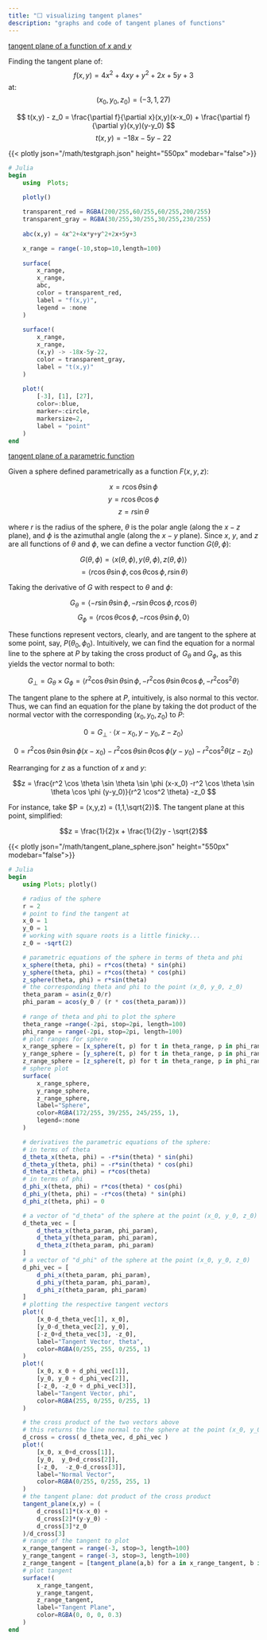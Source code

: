 ```yaml
---
title: "⬜️ visualizing tangent planes"
description: "graphs and code of tangent planes of functions"
---
```


<u class="subtitle">tangent plane of a function of $x$ and $y$</u>

Finding the tangent plane of: $$f(x,y) = 4x^2+4xy+y^2+2x+5y+3$$ at: $$(x_0,y_0,z_0) = (-3,1,27)$$

$$
t(x,y) - z_0 = \frac{\partial f}{\partial x}(x,y)(x-x_0) + \frac{\partial f}{\partial y}(x,y)(y-y_0)
$$
$$t(x,y) = -18x-5y-22$$

{{< plotly json="/math/testgraph.json" height="550px" modebar="false">}}

```julia
# Julia
begin
	using  Plots;
	
	plotly()

	transparent_red = RGBA(200/255,60/255,60/255,200/255)
	transparent_gray = RGBA(30/255,30/255,30/255,230/255)
	
	abc(x,y) = 4x^2+4x*y+y^2+2x+5y+3

	x_range = range(-10,stop=10,length=100)
	
	surface(
		x_range,
		x_range,
		abc,
		color = transparent_red,
		label = "f(x,y)",
		legend = :none
	)
	
	surface!(
		x_range,
		x_range,
		(x,y) -> -18x-5y-22,
		color = transparent_gray,
		label = "t(x,y)"
	)
	
	plot!(
		[-3], [1], [27], 
		color=:blue, 
		marker=:circle, 
		markersize=2, 
		label = "point"
	)
end
```

<u class="subtitle">tangent plane of a parametric function</u>

Given a sphere defined parametrically as a function $F(x,y,z)$:

$$x = r\cos\theta\sin\phi$$
$$y = r\cos\theta\cos\phi$$
$$z = r\sin\theta$$
 
where $r$ is the radius of the sphere, $\theta$ is the polar angle (along the $x-z$ plane), and $\phi$ is the azimuthal angle (along the $x-y$ plane). Since $x$, $y$, and $z$ are all functions of $\theta$ and $\phi$, we can define a vector function $G(\theta,\phi)$:

$$G(\theta,\phi) = \langle x(\theta,\phi), y(\theta,\phi), z(\theta,\phi)\rangle$$
$$=\langle r\cos\theta\sin\phi,\cos\theta\cos\phi,r\sin\theta \rangle$$

Taking the derivative of $G$ with respect to $\theta$ and $\phi$:

$$G_{\theta} = \langle -r\sin\theta\sin\phi, -r\sin\theta\cos\phi, r\cos\theta\rangle$$
$$G_{\phi} = \langle r\cos\theta\cos\phi, -r\cos\theta\sin\phi, 0\rangle$$

These functions represent vectors, clearly, and are tangent to the sphere at some point, say, $P(\theta_0, \phi_0)$. Intuitively, we can find the equation for a normal line to the sphere at $P$ by taking the cross product of $G_{\theta}$ and $G_{\phi}$, as this yields the vector normal to both:

$$G_{\perp} = G_{\theta}\times G_{\phi} = \langle r^2 \cos \theta \sin \theta \sin \phi, -r^2 \cos \theta \sin \theta \cos \phi, -r^2 \cos^2 \theta\rangle$$

The tangent plane to the sphere at $P$, intuitively, is also normal to this vector. Thus, we can find an equation for the plane by taking the dot product of the normal vector with the corresponding $(x_0,y_0,z_0)$ to $P$:

$$0 = G_{\perp} \cdot \langle x-x_0, y-y_0, z-z_0 \rangle$$

$$0 = r^2 \cos \theta \sin \theta \sin \phi (x-x_0) -r^2 \cos \theta \sin \theta \cos \phi (y-y_0) -r^2 \cos^2 \theta (z-z_0) $$

Rearranging for $z$ as a function of $x$ and $y$:

$$z = \frac{r^2 \cos \theta \sin \theta \sin \phi (x-x_0) -r^2 \cos \theta \sin \theta \cos \phi (y-y_0)}{r^2 \cos^2 \theta} -z_0 $$

For instance, take $P = (x,y,z) = (1,1,\sqrt{2})$. The tangent plane at this point, simplified:

$$z = \frac{1}{2}x + \frac{1}{2}y - \sqrt{2}$$

{{< plotly json="/math/tangent_plane_sphere.json" height="550px" modebar="false">}}

```julia
# Julia
begin
    using Plots; plotly()

    # radius of the sphere
    r = 2
    # point to find the tangent at
    x_0 = 1
    y_0 = 1
    # working with square roots is a little finicky... 
    z_0 = -sqrt(2)

    # parametric equations of the sphere in terms of theta and phi
	x_sphere(theta, phi) = r*cos(theta) * sin(phi) 
	y_sphere(theta, phi) = r*cos(theta) * cos(phi) 
	z_sphere(theta, phi) = r*sin(theta)
    # the corresponding theta and phi to the point (x_0, y_0, z_0)
    theta_param = asin(z_0/r)
    phi_param = acos(y_0 / (r * cos(theta_param)))
	
    # range of theta and phi to plot the sphere
	theta_range =range(-2pi, stop=2pi, length=100)
	phi_range = range(-2pi, stop=2pi, length=100)
    # plot ranges for sphere
	x_range_sphere = [x_sphere(t, p) for t in theta_range, p in phi_range]
	y_range_sphere = [y_sphere(t, p) for t in theta_range, p in phi_range]
	z_range_sphere = [z_sphere(t, p) for t in theta_range, p in phi_range]
    # sphere plot
	surface(
        x_range_sphere, 
        y_range_sphere, 
        z_range_sphere, 
        label="Sphere", 
        color=RGBA(172/255, 39/255, 245/255, 1),
        legend=:none
    )

    # derivatives the parametric equations of the sphere:
    # in terms of theta
    d_theta_x(theta, phi) = -r*sin(theta) * sin(phi)
    d_theta_y(theta, phi) = -r*sin(theta) * cos(phi)
    d_theta_z(theta, phi) = r*cos(theta)
    # in terms of phi
    d_phi_x(theta, phi) = r*cos(theta) * cos(phi)
    d_phi_y(theta, phi) = -r*cos(theta) * sin(phi)
    d_phi_z(theta, phi) = 0

    # a vector of "d_theta" of the sphere at the point (x_0, y_0, z_0)
    d_theta_vec = [
        d_theta_x(theta_param, phi_param), 
        d_theta_y(theta_param, phi_param), 
        d_theta_z(theta_param, phi_param)
    ]
    # a vector of "d_phi" of the sphere at the point (x_0, y_0, z_0)
    d_phi_vec = [
        d_phi_x(theta_param, phi_param), 
        d_phi_y(theta_param, phi_param), 
        d_phi_z(theta_param, phi_param)
    ]
    # plotting the respective tangent vectors
    plot!(
        [x_0-d_theta_vec[1], x_0], 
        [y_0-d_theta_vec[2], y_0], 
        [-z_0+d_theta_vec[3], -z_0],
        label="Tangent Vector, theta", 
        color=RGBA(0/255, 255, 0/255, 1)
    )
    plot!(
        [x_0, x_0 + d_phi_vec[1]], 
        [y_0, y_0 + d_phi_vec[2]], 
        [-z_0, -z_0 + d_phi_vec[3]], 
        label="Tangent Vector, phi", 
        color=RGBA(255, 0/255, 0/255, 1)
    )

    # the cross product of the two vectors above
    # this returns the line normal to the sphere at the point (x_0, y_0, z_0)
    d_cross = cross( d_theta_vec, d_phi_vec )
    plot!(
        [x_0, x_0+d_cross[1]], 
        [y_0,  y_0+d_cross[2]], 
        [-z_0,  -z_0-d_cross[3]], 
        label="Normal Vector", 
        color=RGBA(0/255, 0/255, 255, 1)
    )
    # the tangent plane: dot product of the cross product
    tangent_plane(x,y) = (
        d_cross[1]*(x-x_0) + 
        d_cross[2]*(y-y_0) - 
        d_cross[3]*z_0
    )/d_cross[3]
    # range of the tangent to plot
	x_range_tangent = range(-3, stop=3, length=100)
	y_range_tangent = range(-3, stop=3, length=100)
    z_range_tangent = [tangent_plane(a,b) for a in x_range_tangent, b in y_range_tangent]
    # plot tangent
	surface!(
        x_range_tangent, 
        y_range_tangent, 
        z_range_tangent, 
        label="Tangent Plane",
        color=RGBA(0, 0, 0, 0.3)
    )
end
```